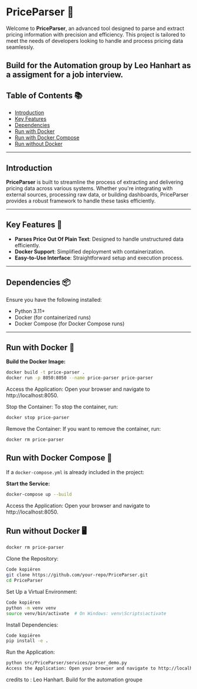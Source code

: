 # PriceParser 🚀

Welcome to **PriceParser**, an advanced tool designed to parse and extract pricing information with precision and efficiency. This project is tailored to meet the needs of developers looking to handle and process pricing data seamlessly.

Build for the Automation group by Leo Hanhart as a assigment for a job interview.
---

## Table of Contents 📚


- [Introduction](#introduction)
- [Key Features](#key-features)
- [Dependencies](#dependencies)
- [Run with Docker](#run-with-docker-)
- [Run with Docker Compose](#run-with-docker-compose-)
- [Run without Docker](#run-without-docker-)

---


## Introduction

**PriceParser** is built to streamline the process of extracting and delivering pricing data across various systems. Whether you're integrating with external sources, processing raw data, or building dashboards, PriceParser provides a robust framework to handle these tasks efficiently.

---

## Key Features 🌟

- **Parses Price Out Of Plain Text**: Designed to handle unstructured data efficiently.
- **Docker Support**: Simplified deployment with containerization.
- **Easy-to-Use Interface**: Straightforward setup and execution process.

---

## Dependencies 📦

Ensure you have the following installed:

- Python 3.11+
- Docker (for containerized runs)
- Docker Compose (for Docker Compose runs)

---

## Run with Docker 🐳

**Build the Docker Image:**
```bash
docker build -t price-parser .
docker run -p 8050:8050 --name price-parser price-parser
```
Access the Application: Open your browser and navigate to http://localhost:8050.

Stop the Container: To stop the container, run:

```bash
docker stop price-parser
```

Remove the Container: If you want to remove the container, run:

```bash
docker rm price-parser
```

## Run with Docker Compose 🐳

If a `docker-compose.yml` is already included in the project:

**Start the Service:**
```bash
docker-compose up --build
```
Access the Application: Open your browser and navigate to http://localhost:8050.


## Run without Docker 🖥️
```bash
docker rm price-parser
```
Clone the Repository:

```bash
Code kopiëren
git clone https://github.com/your-repo/PriceParser.git
cd PriceParser
```
Set Up a Virtual Environment:

```bash
Code kopiëren
python -m venv venv
source venv/bin/activate  # On Windows: venv\Scripts\activate
```
Install Dependencies:

```bash
Code kopiëren
pip install -e .
```
Run the Application:

```bash
python src/PriceParser/services/parser_demo.py
Access the Application: Open your browser and navigate to http://localhost:8050.
```

credits to : Leo Hanhart.
Build for the automation groupe
